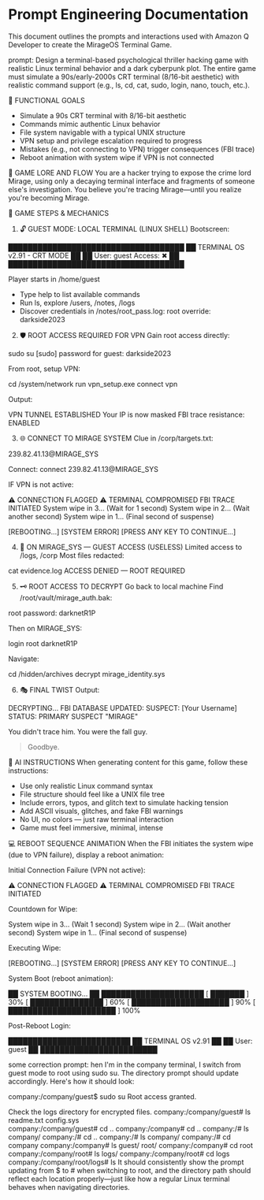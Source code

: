 # Prompt Engineering Documentation

This document outlines the prompts and interactions used with Amazon Q Developer to create the MirageOS Terminal Game.

prompt: 
Design a terminal-based psychological thriller hacking game with realistic Linux terminal behavior and a dark cyberpunk plot. The entire game must simulate a 90s/early-2000s CRT terminal (8/16-bit aesthetic) with realistic command support (e.g., ls, cd, cat, sudo, login, nano, touch, etc.).

🔧 FUNCTIONAL GOALS
- Simulate a 90s CRT terminal with 8/16-bit aesthetic
- Commands mimic authentic Linux behavior
- File system navigable with a typical UNIX structure
- VPN setup and privilege escalation required to progress
- Mistakes (e.g., not connecting to VPN) trigger consequences (FBI trace)
- Reboot animation with system wipe if VPN is not connected

🧠 GAME LORE AND FLOW
You are a hacker trying to expose the crime lord Mirage, using only a decaying terminal interface and fragments of someone else's investigation. You believe you're tracing Mirage—until you realize you're becoming Mirage.

🧩 GAME STEPS & MECHANICS
1. 🔓 GUEST MODE: LOCAL TERMINAL (LINUX SHELL)
Bootscreen:

████████████████████████████████████
██   TERMINAL OS v2.91 - CRT MODE  ██
██   User: guest       Access: ✖   ██
████████████████████████████████████

Player starts in /home/guest
- Type help to list available commands
- Run ls, explore /users, /notes, /logs
- Discover credentials in /notes/root_pass.log:
  root override: darkside2023

2. 🛡️ ROOT ACCESS REQUIRED FOR VPN
Gain root access directly:

sudo su
[sudo] password for guest: darkside2023

From root, setup VPN:

cd /system/network
run vpn_setup.exe
connect vpn

Output:

VPN TUNNEL ESTABLISHED
Your IP is now masked
FBI trace resistance: ENABLED

3. 🌐 CONNECT TO MIRAGE SYSTEM
Clue in /corp/targets.txt:

239.82.41.13@MIRAGE_SYS

Connect:
connect 239.82.41.13@MIRAGE_SYS

IF VPN is not active:

⚠️ CONNECTION FLAGGED ⚠️
TERMINAL COMPROMISED
FBI TRACE INITIATED
System wipe in 3...
(Wait for 1 second)
System wipe in 2...
(Wait another second)
System wipe in 1...
(Final second of suspense)

[REBOOTING...]
[SYSTEM ERROR]
[PRESS ANY KEY TO CONTINUE...]

4. 🧪 ON MIRAGE_SYS — GUEST ACCESS (USELESS)
Limited access to /logs, /corp
Most files redacted:

cat evidence.log
ACCESS DENIED — ROOT REQUIRED

5. 🗝️ ROOT ACCESS TO DECRYPT
Go back to local machine
Find /root/vault/mirage_auth.bak:

root password: darknetR1P

Then on MIRAGE_SYS:

login root darknetR1P

Navigate:

cd /hidden/archives
decrypt mirage_identity.sys

6. 🎭 FINAL TWIST
Output:

DECRYPTING…
FBI DATABASE UPDATED:
SUSPECT: [Your Username]
STATUS: PRIMARY SUSPECT "MIRAGE"

You didn't trace him.
You were the fall guy.
> Goodbye.

🧠 AI INSTRUCTIONS
When generating content for this game, follow these instructions:
- Use only realistic Linux command syntax
- File structure should feel like a UNIX file tree
- Include errors, typos, and glitch text to simulate hacking tension
- Add ASCII visuals, glitches, and fake FBI warnings
- No UI, no colors — just raw terminal interaction
- Game must feel immersive, minimal, intense

💻 REBOOT SEQUENCE ANIMATION
When the FBI initiates the system wipe (due to VPN failure), display a reboot animation:

Initial Connection Failure (VPN not active):

⚠️ CONNECTION FLAGGED ⚠️
TERMINAL COMPROMISED
FBI TRACE INITIATED

Countdown for Wipe:

System wipe in 3...
(Wait 1 second)
System wipe in 2...
(Wait another second)
System wipe in 1...
(Final second of suspense)

Executing Wipe:

[REBOOTING...]
[SYSTEM ERROR]
[PRESS ANY KEY TO CONTINUE...]

System Boot (reboot animation):

██   SYSTEM BOOTING...   ██
█████████████████████
[  ███████  ]  30%
[  ███████████████  ]  60%
[  ████████████████████  ]  90%
[  ██████████████████████  ]  100%

Post-Reboot Login:

█████████████████████████
██   TERMINAL OS v2.91   ██
██   User: guest          ██
████████████████████████

some correction prompt:
hen I'm in the company terminal, I switch from guest mode to root using sudo su. The directory prompt should update accordingly. Here's how it should look:


company:/company/guest$ sudo su
Root access granted.

Check the logs directory for encrypted files.
company:/company/guest# ls
readme.txt  config.sys  
company:/company/guest# cd ..
company:/company# cd ..
company:/# ls
company/
company:/# cd ..
company:/# ls
company/
company:/# cd company
company:/company# ls
guest/  root/
company:/company# cd root
company:/company/root# ls
logs/
company:/company/root# cd logs
company:/company/root/logs# ls
It should consistently show the prompt updating from $ to # when switching to root, and the directory path should reflect each location properly—just like how a regular Linux terminal behaves when navigating directories.
